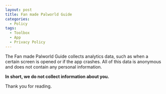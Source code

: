 ```yaml
---
layout: post
title: Fan made Palworld Guide
categories:
  - Policy
tags:
  - Toolbox
  - App
  - Privacy Policy
---
```


The Fan made Palworld Guide collects analytics data, such as when a certain screen is opened or if the app crashes.
All of this data is anonymous and does not contain any personal information.

<b>In short, we do not collect information about you. </b>


Thank you for reading.
